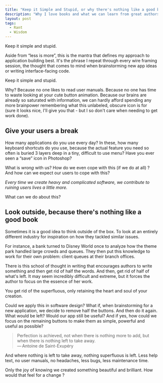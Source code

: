 ```yaml
---
title: "Keep it Simple and Stupid, or why there's nothing like a good book"
description: "Why I love books and what we can learn from great authors."
layout: post
tags:
  - Rant
  - Wisdom
---
```


Keep it simple and stupid. 

Aside from &ldquo;less is more&rdquo;, this is the mantra that defines my approach to application building best. It's the phrase I repeat through every wire framing session, the thought that comes to mind when brainstorming new app ideas or writing interface-facing code. 

Keep it simple and stupid. 

Why? Because no one likes to read user manuals. Because no one has time to waste looking at your cute button animation. Because our brains are already so saturated with information, we can hardly afford spending any more brainpower remembering what this unlabeled, obscure icon is for (sure it looks nice, I'll give you that - but I so don't care when needing to get work done). 

## Give your users a break

How many applications do you use every day? In these, how many keyboard shortcuts do you use, because the actual feature you need so often is buried 3 layers deep in a tiny, difficult to use menu? Have you ever seen a &ldquo;save&rdquo; icon in Photoshop?

What is *wrong* with us? How do we even cope with this (if we do at all) ? And how can we expect our users to cope with this? 

*Every time we create heavy and complicated software, we contribute to ruining users lives a little more.*

What can we do about this?

## Look outside, because there's nothing like a good book

Sometimes it is a good idea to think outside of the box. To look at an entirely different industry for inspiration on how they tackled similar issues. 

For instance, a bank turned to Disney World once to analyze how the theme park handled large crowds and queues. They then put this knowledge to work for their own problem: client queues at their branch offices.

There is this school of thought in writing that encourages authors to write something and then get rid of half the words. And then, get rid of half of what's left. It may seem incredibly difficult and extreme, but it forces the author to focus on the essence of her work.

You get rid of the superfluous, only retaining the heart and soul of your creation.

Could we apply this in software design? What if, when brainstorming for a new application, we decide to remove half the buttons. And then do it again. What would be left? Would our app still be useful? And if yes, how could we focus on the remaining buttons to make them as simple, powerful and useful as possible?

<blockquote>
Perfection is achieved, not when there is nothing more to add, but when there is nothing left to take away.
<br />&mdash;&thinsp;Antoine de Saint-Exupéry
</blockquote>

And where nothing is left to take away, nothing superfluous is left. Less help text, no user manuals, no headaches, less bugs, less maintenance time.

Only the joy of knowing we created something beautiful and brilliant. How would that feel for a change ?

